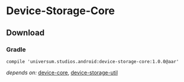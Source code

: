 Device-Storage-Core
===============

## Download ##

### Gradle ###

    compile 'universum.studios.android:device-storage-core:1.0.0@aar'

_depends on:_
[device-core](https://github.com/universum-studios/android_device/tree/master/library-core),
[device-storage-util](https://github.com/universum-studios/android_device/tree/master/library-storage-util)
